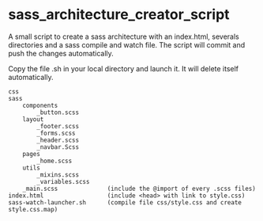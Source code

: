 # sass_architecture_creator_script

A small script to create a sass architecture with an index.html, severals directories and a sass compile and watch file.
The script will commit and push the changes automatically.

Copy the file .sh in your local directory and launch it. 
It will delete itself automatically.

    css
    sass
        components
            _button.scss
        layout
            _footer.scss
            _forms.scss
            _header.scss
            _navbar.Scss
        pages 
            _home.scss
        utils
            _mixins.scss
            _variables.scss
        _main.scss              (include the @import of every .scss files)
    index.html                  (include <head> with link to style.css)
    sass-watch-launcher.sh      (compile file css/style.css and create style.css.map)
            

